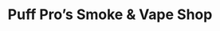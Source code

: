 ---
title: "Puff Pro’s Smoke & Vape Shop"
url: /edinboro/puff-pros-smoke-and-vape-shop/
shop: e-cigarette
---